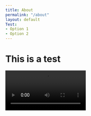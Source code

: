 ```yaml
---
title: About
permalink: "/about"
layout: default
Test:
- Option 1
- Option 2
---
```


# This is a test

<video controls width="250">
    <source src="/testuser.github.io/uploads/Wellbeing_2.mp4" type="video/mp4">
</video>
